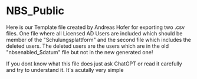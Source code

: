 # NBS_Public

Here is our Template file created by Andreas Hofer for exporting two .csv files.
One file where all Licensed AD Users are included which should be member of the "Schulungsplattform" and the second file which includes the deleted users.
The deleted users are the users which are in the old "nbsenabled_$datum" file but not in the new generated one!


If you dont know what this file does just ask ChatGPT or read it carefully and try to understand it. It´s acutally very simple
